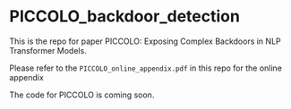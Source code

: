 # PICCOLO_backdoor_detection

This is the repo for paper PICCOLO: Exposing Complex Backdoors in NLP Transformer Models.

Please refer to the `PICCOLO_online_appendix.pdf` in this repo for the online appendix

The code for PICCOLO is coming soon.
